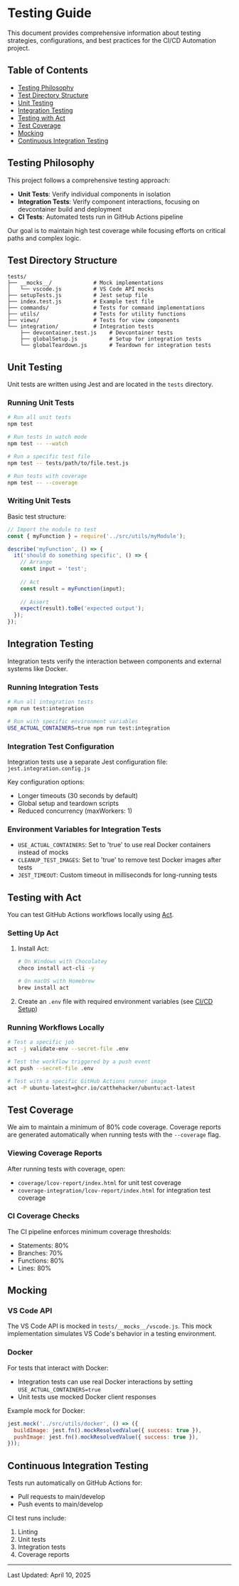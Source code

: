 # Testing Guide

This document provides comprehensive information about testing strategies, configurations, and best practices for the CI/CD Automation project.

## Table of Contents

- [Testing Philosophy](#testing-philosophy)
- [Test Directory Structure](#test-directory-structure)
- [Unit Testing](#unit-testing)
- [Integration Testing](#integration-testing)
- [Testing with Act](#testing-with-act)
- [Test Coverage](#test-coverage)
- [Mocking](#mocking)
- [Continuous Integration Testing](#continuous-integration-testing)

## Testing Philosophy

This project follows a comprehensive testing approach:

- **Unit Tests**: Verify individual components in isolation
- **Integration Tests**: Verify component interactions, focusing on devcontainer build and deployment
- **CI Tests**: Automated tests run in GitHub Actions pipeline

Our goal is to maintain high test coverage while focusing efforts on critical paths and complex logic.

## Test Directory Structure

```text
tests/
├── __mocks__/             # Mock implementations
│   └── vscode.js          # VS Code API mocks
├── setupTests.js          # Jest setup file
├── index.test.js          # Example test file
├── commands/              # Tests for command implementations
├── utils/                 # Tests for utility functions
├── views/                 # Tests for view components
└── integration/           # Integration tests
    ├── devcontainer.test.js    # Devcontainer tests
    ├── globalSetup.js          # Setup for integration tests
    └── globalTeardown.js       # Teardown for integration tests
```

## Unit Testing

Unit tests are written using Jest and are located in the `tests` directory.

### Running Unit Tests

```bash
# Run all unit tests
npm test

# Run tests in watch mode
npm test -- --watch

# Run a specific test file
npm test -- tests/path/to/file.test.js

# Run tests with coverage
npm test -- --coverage
```

### Writing Unit Tests

Basic test structure:

```javascript
// Import the module to test
const { myFunction } = require('../src/utils/myModule');

describe('myFunction', () => {
  it('should do something specific', () => {
    // Arrange
    const input = 'test';
    
    // Act
    const result = myFunction(input);
    
    // Assert
    expect(result).toBe('expected output');
  });
});
```

## Integration Testing

Integration tests verify the interaction between components and external systems like Docker.

### Running Integration Tests

```bash
# Run all integration tests
npm run test:integration

# Run with specific environment variables
USE_ACTUAL_CONTAINERS=true npm run test:integration
```

### Integration Test Configuration

Integration tests use a separate Jest configuration file: `jest.integration.config.js`

Key configuration options:

- Longer timeouts (30 seconds by default)
- Global setup and teardown scripts
- Reduced concurrency (maxWorkers: 1)

### Environment Variables for Integration Tests

- `USE_ACTUAL_CONTAINERS`: Set to 'true' to use real Docker containers instead of mocks
- `CLEANUP_TEST_IMAGES`: Set to 'true' to remove test Docker images after tests
- `JEST_TIMEOUT`: Custom timeout in milliseconds for long-running tests

## Testing with Act

You can test GitHub Actions workflows locally using [Act](https://github.com/nektos/act).

### Setting Up Act

1. Install Act:

   ```bash
   # On Windows with Chocolatey
   choco install act-cli -y

   # On macOS with Homebrew
   brew install act
   ```

2. Create an `.env` file with required environment variables (see [CI/CD Setup](cicd-setup.md))

### Running Workflows Locally

```bash
# Test a specific job
act -j validate-env --secret-file .env

# Test the workflow triggered by a push event
act push --secret-file .env

# Test with a specific GitHub Actions runner image
act -P ubuntu-latest=ghcr.io/catthehacker/ubuntu:act-latest
```

## Test Coverage

We aim to maintain a minimum of 80% code coverage. Coverage reports are generated automatically when running tests with the `--coverage` flag.

### Viewing Coverage Reports

After running tests with coverage, open:

- `coverage/lcov-report/index.html` for unit test coverage
- `coverage-integration/lcov-report/index.html` for integration test coverage

### CI Coverage Checks

The CI pipeline enforces minimum coverage thresholds:

- Statements: 80%
- Branches: 70%
- Functions: 80%
- Lines: 80%

## Mocking

### VS Code API

The VS Code API is mocked in `tests/__mocks__/vscode.js`. This mock implementation simulates VS Code's behavior in a testing environment.

### Docker

For tests that interact with Docker:

- Integration tests can use real Docker interactions by setting `USE_ACTUAL_CONTAINERS=true`
- Unit tests use mocked Docker client responses

Example mock for Docker:

```javascript
jest.mock('../src/utils/docker', () => ({
  buildImage: jest.fn().mockResolvedValue({ success: true }),
  pushImage: jest.fn().mockResolvedValue({ success: true }),
}));
```

## Continuous Integration Testing

Tests run automatically on GitHub Actions for:

- Pull requests to main/develop
- Push events to main/develop

CI test runs include:

1. Linting
2. Unit tests
3. Integration tests
4. Coverage reports

---

Last Updated: April 10, 2025